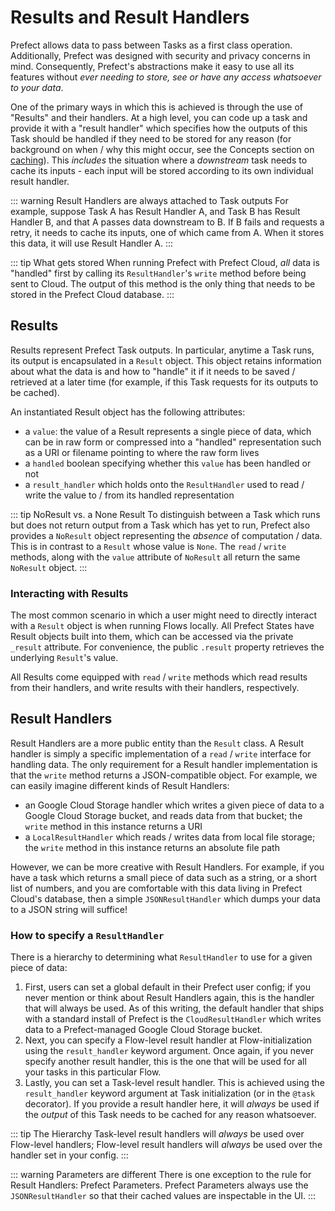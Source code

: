 # Results and Result Handlers

Prefect allows data to pass between Tasks as a first class operation. Additionally, Prefect was designed with security and privacy concerns
in mind. Consequently, Prefect's abstractions make it easy to use all its features without _ever needing to store, see or have any access whatsoever to your data_.

One of the primary ways in which this is achieved is through the use of "Results" and their handlers.  At a high level, you can code up a task and provide it with a "result handler" which specifies how the outputs of this Task should be handled if they need to be stored for any reason (for background on when / why this might occur, see the Concepts section on [caching](execution.html#caching)).  This _includes_ the situation where a _downstream_ task needs to cache its inputs - each input will be stored according to its own individual result handler.

::: warning Result Handlers are always attached to Task outputs
For example, suppose Task A has Result Handler A, and Task B has Result Handler B, and that A passes data downstream to B.  If B fails and requests a retry, it needs to cache its inputs, one of which came from A.  When it stores this data, it will use Result Handler A.
:::

::: tip What gets stored
When running Prefect with Prefect Cloud, _all_ data is "handled" first by calling its `ResultHandler`'s `write` method before being sent to Cloud.  The output of this method is the only thing that needs to be stored in the Prefect Cloud database.
:::

## Results

Results represent Prefect Task outputs.  In particular, anytime a Task runs, its output
is encapsulated in a `Result` object.  This object retains information about what the data is and how to "handle" it
if it needs to be saved / retrieved at a later time (for example, if this Task requests for its outputs to be cached).

An instantiated Result object has the following attributes:

- a `value`: the value of a Result represents a single piece of data, which can be
    in raw form or compressed into a "handled" representation such as a URI or filename pointing to
    where the raw form lives
- a `handled` boolean specifying whether this `value` has been handled or not
- a `result_handler` which holds onto the `ResultHandler` used to read /
    write the value to / from its handled representation

::: tip NoResult vs. a None Result
To distinguish between a Task which runs but does not return output from a Task which has yet to run, Prefect
also provides a `NoResult` object representing the _absence_ of computation / data.  This is in contrast to a `Result`
whose value is `None`.  The `read` / `write` methods, along with the `value` attribute of `NoResult` all return the same `NoResult` object.
:::

### Interacting with Results

The most common scenario in which a user might need to directly interact with a `Result` object is when running Flows locally.  All Prefect States have Result objects built into them, which can be accessed via the private `_result` attribute.  For convenience, the public `.result` property retrieves the underlying `Result`'s value.

All Results come equipped with `read` / `write` methods which read results from their handlers, and write results with their handlers, respectively.

## Result Handlers

Result Handlers are a more public entity than the `Result` class.  A Result handler is simply a specific implementation of a `read` / `write` interface for handling data.  The only requirement for a Result handler implementation is that the `write` method returns a JSON-compatible object.  For example, we can easily imagine different kinds of Result Handlers:
- an Google Cloud Storage handler which writes a given piece of data to a Google Cloud Storage bucket, and reads data from that bucket; the `write` method in this instance returns a URI
- a `LocalResultHandler` which reads / writes data from local file storage; the `write` method in this instance returns an absolute file path

However, we can be more creative with Result Handlers.  For example, if you have a task which returns a small piece of data such as a string, or a short list of numbers, and you are comfortable with this data living in Prefect Cloud's database, then a simple `JSONResultHandler` which dumps your data to a JSON string will suffice!

### How to specify a `ResultHandler`

There is a hierarchy to determining what `ResultHandler` to use for a given piece of data:
1. First, users can set a global default in their Prefect user config; if you never mention or think about Result Handlers again, this is the handler that will always be used.  As of this writing, the default handler that ships with a standard install of Prefect is the `CloudResultHandler` which writes data to a Prefect-managed Google Cloud Storage bucket.
1. Next, you can specify a Flow-level result handler at Flow-initialization using the `result_handler` keyword argument.  Once again, if you never specify another result handler, this is the one that will be used for all your tasks in this particular Flow.
1. Lastly, you can set a Task-level result handler.  This is achieved using the `result_handler` keyword argument at Task initialization (or in the `@task` decorator).  If you provide a result handler here, it will _always_ be used if the _output_ of this Task needs to be cached for any reason whatsoever.

::: tip The Hierarchy
Task-level result handlers will _always_ be used over Flow-level handlers; Flow-level result handlers will _always_ be used over the handler set in your config.
:::

::: warning Parameters are different
There is one exception to the rule for Result Handlers: Prefect Parameters.  Prefect Parameters always use the `JSONResultHandler` so that their cached values are inspectable in the UI.
:::

